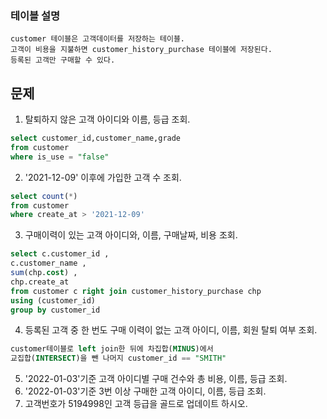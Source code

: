 ### 테이블 설명

    customer 테이블은 고객데이터를 저장하는 테이블.
    고객이 비용을 지불하면 customer_history_purchase 테이블에 저장된다.
    등록된 고객만 구매할 수 있다.

## 문제

1. 탈퇴하지 않은 고객 아이디와 이름, 등급 조회.

```sql
select customer_id,customer_name,grade
from customer
where is_use = "false"
```

2. '2021-12-09' 이후에 가입한 고객 수 조회.

```sql
select count(*)
from customer
where create_at > '2021-12-09'
```

3. 구매이력이 있는 고객 아이디와, 이름, 구매날짜, 비용 조회.

```sql
select c.customer_id ,
c.customer_name ,
sum(chp.cost) ,
chp.create_at
from customer c right join customer_history_purchase chp
using (customer_id)
group by customer_id
```

4. 등록된 고객 중 한 번도 구매 이력이 없는 고객 아이디, 이름, 회원 탈퇴 여부 조회.

```sql
customer테이블로 left join한 뒤에 차집합(MINUS)에서
교집합(INTERSECT)을 뺀 나머지 customer_id == "SMITH"
```

5. '2022-01-03'기준 고객 아이디별 구매 건수와 총 비용, 이름, 등급 조회.
6. '2022-01-03'기준 3번 이상 구매한 고객 아이디, 이름, 등급 조회.
7. 고객번호가 5194998인 고객 등급을 골드로 업데이트 하시오.
